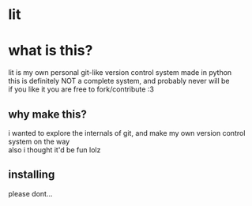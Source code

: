 # lit 

# what is this?
lit is my own personal git-like version control system made in python  
this is definitely NOT a complete system, and probably never will be  
if you like it you are free to fork/contribute :3  


## why make this?
i wanted to explore the internals of git, and make my own version control system on the way  
also i thought it'd be fun lolz

## installing
please dont...
